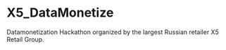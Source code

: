 # X5_DataMonetize
Datamonetization Hackathon organized by the largest Russian retailer X5 Retail Group.
